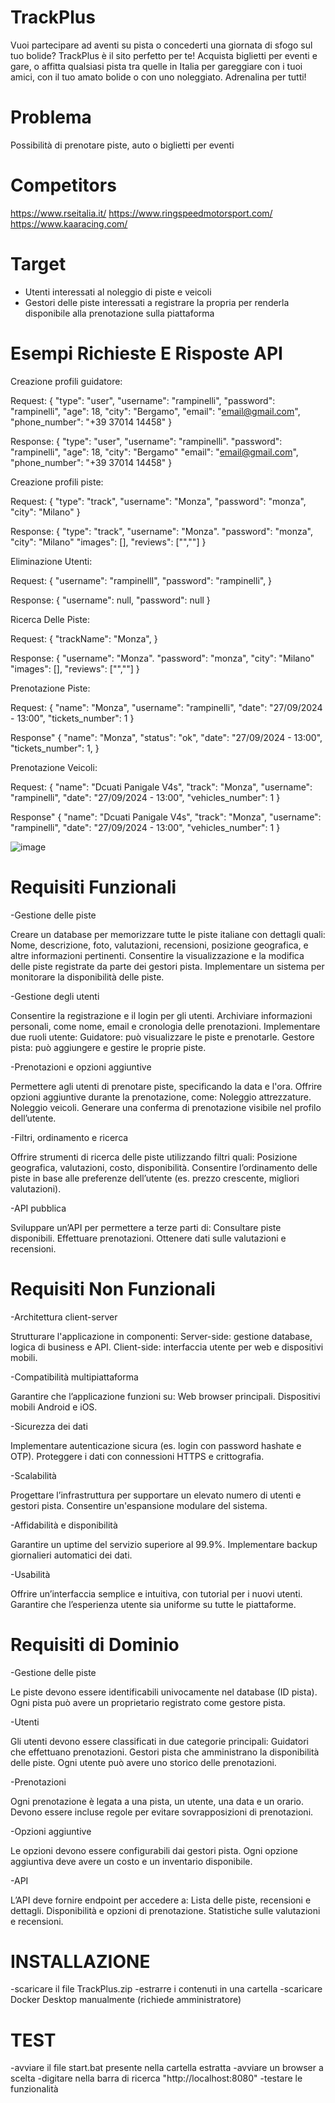 # TrackPlus
Vuoi partecipare ad aventi su pista o concederti una giornata di sfogo sul tuo bolide? TrackPlus è il sito perfetto per te! Acquista biglietti per eventi e gare, o affitta qualsiasi pista tra quelle in Italia per gareggiare con i tuoi amici, con il tuo amato bolide o con uno noleggiato. Adrenalina per tutti!

# Problema

Possibilità di prenotare piste, auto o biglietti per eventi

# Competitors

https://www.rseitalia.it/
https://www.ringspeedmotorsport.com/
https://www.kaaracing.com/

# Target

- Utenti interessati al noleggio di piste e veicoli
- Gestori delle piste interessati a registrare la propria per renderla disponibile alla prenotazione sulla piattaforma 

# Esempi Richieste E Risposte API

Creazione profili guidatore:

Request: {
    "type": "user",
    "username": "rampinelli",
    "password": "rampinelli",
    "age": 18,
    "city": "Bergamo",
    "email": "email@gmail.com",
    "phone_number": "+39 37014 14458"
}

Response: {
  "type": "user",
  "username": "rampinelli".
  "password": "rampinelli",
  "age": 18,
  "city": "Bergamo"
  "email": "email@gmail.com",
  "phone_number": "+39 37014 14458"
}


Creazione profili piste:

Request: {
    "type": "track",
    "username": "Monza",
    "password": "monza",
    "city": "Milano"
}

Response: {
  "type": "track",
  "username": "Monza".
  "password": "monza",
  "city": "Milano"
  "images": [],
  "reviews": ["",""]
}


Eliminazione Utenti:

Request: {
  "username": "rampinellI",
  "password": "rampinelli",
}

Response: {
  "username": null,
  "password": null
}


Ricerca Delle Piste:

Request: {
  "trackName": "Monza",
}

Response: {
  "username": "Monza".
  "password": "monza",
  "city": "Milano"
  "images": [],
  "reviews": ["",""]
}


Prenotazione Piste: 

Request: {
  "name": "Monza",
  "username": "rampinelli",
  "date": "27/09/2024 - 13:00",
  "tickets_number": 1
}

Response" {
  "name": "Monza",
  "status": "ok",
  "date": "27/09/2024 - 13:00",
  "tickets_number": 1,
}


Prenotazione Veicoli: 

Request: {
  "name": "Dcuati Panigale V4s",
  "track": "Monza",
  "username": "rampinelli",
  "date": "27/09/2024 - 13:00",
  "vehicles_number": 1
}

Response" {
  "name": "Dcuati Panigale V4s",
  "track": "Monza",
  "username": "rampinelli",
  "date": "27/09/2024 - 13:00",
  "vehicles_number": 1
}

![image](https://github.com/user-attachments/assets/2b701d36-6050-433b-b84d-b9bbdf97f757)







# Requisiti Funzionali
-Gestione delle piste

Creare un database per memorizzare tutte le piste italiane con dettagli quali:
Nome, descrizione, foto, valutazioni, recensioni, posizione geografica, e altre informazioni pertinenti.
Consentire la visualizzazione e la modifica delle piste registrate da parte dei gestori pista.
Implementare un sistema per monitorare la disponibilità delle piste.

-Gestione degli utenti

Consentire la registrazione e il login per gli utenti.
Archiviare informazioni personali, come nome, email e cronologia delle prenotazioni.
Implementare due ruoli utente:
Guidatore: può visualizzare le piste e prenotarle.
Gestore pista: può aggiungere e gestire le proprie piste.

-Prenotazioni e opzioni aggiuntive

Permettere agli utenti di prenotare piste, specificando la data e l'ora.
Offrire opzioni aggiuntive durante la prenotazione, come:
Noleggio attrezzature.
Noleggio veicoli.
Generare una conferma di prenotazione visibile nel profilo dell’utente.

-Filtri, ordinamento e ricerca

Offrire strumenti di ricerca delle piste utilizzando filtri quali:
Posizione geografica, valutazioni, costo, disponibilità.
Consentire l’ordinamento delle piste in base alle preferenze dell’utente (es. prezzo crescente, migliori valutazioni).

-API pubblica

Sviluppare un’API per permettere a terze parti di:
Consultare piste disponibili.
Effettuare prenotazioni.
Ottenere dati sulle valutazioni e recensioni.

# Requisiti Non Funzionali

-Architettura client-server

Strutturare l'applicazione in componenti:
Server-side: gestione database, logica di business e API.
Client-side: interfaccia utente per web e dispositivi mobili.

-Compatibilità multipiattaforma

Garantire che l’applicazione funzioni su:
Web browser principali.
Dispositivi mobili Android e iOS.

-Sicurezza dei dati

Implementare autenticazione sicura (es. login con password hashate e OTP).
Proteggere i dati con connessioni HTTPS e crittografia.

-Scalabilità

Progettare l’infrastruttura per supportare un elevato numero di utenti e gestori pista.
Consentire un'espansione modulare del sistema.

-Affidabilità e disponibilità

Garantire un uptime del servizio superiore al 99.9%.
Implementare backup giornalieri automatici dei dati.

-Usabilità

Offrire un’interfaccia semplice e intuitiva, con tutorial per i nuovi utenti.
Garantire che l’esperienza utente sia uniforme su tutte le piattaforme.

# Requisiti di Dominio

-Gestione delle piste

Le piste devono essere identificabili univocamente nel database (ID pista).
Ogni pista può avere un proprietario registrato come gestore pista.

-Utenti

Gli utenti devono essere classificati in due categorie principali:
Guidatori che effettuano prenotazioni.
Gestori pista che amministrano la disponibilità delle piste.
Ogni utente può avere uno storico delle prenotazioni.

-Prenotazioni

Ogni prenotazione è legata a una pista, un utente, una data e un orario.
Devono essere incluse regole per evitare sovrapposizioni di prenotazioni.

-Opzioni aggiuntive

Le opzioni devono essere configurabili dai gestori pista.
Ogni opzione aggiuntiva deve avere un costo e un inventario disponibile.

-API

L’API deve fornire endpoint per accedere a:
Lista delle piste, recensioni e dettagli.
Disponibilità e opzioni di prenotazione.
Statistiche sulle valutazioni e recensioni.


# INSTALLAZIONE
-scaricare il file TrackPlus.zip
-estrarre i contenuti in una cartella
-scaricare Docker Desktop manualmente (richiede amministratore)

# TEST
-avviare il file start.bat presente nella cartella estratta
-avviare un browser a scelta
-digitare nella barra di ricerca "http://localhost:8080"
-testare le funzionalità

